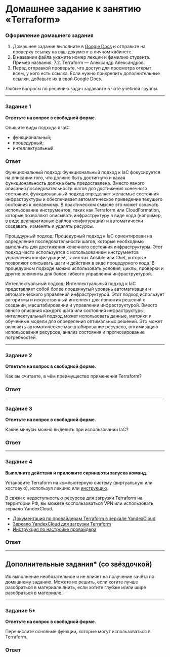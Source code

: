 # Домашнее задание к занятию «Terraform»


### Оформление домашнего задания

1. Домашнее задание выполните в [Google Docs](https://docs.google.com/) и отправьте на проверку ссылку на ваш документ в личном кабинете.  
1. В названии файла укажите номер лекции и фамилию студента. Пример названия: 7.2. Terraform — Александр Александров.
1. Перед отправкой проверьте, что доступ для просмотра открыт всем, у кого есть ссылка. Если нужно прикрепить дополнительные ссылки, добавьте их в свой Google Docs.

Любые вопросы по решению задач задавайте в чате учебной группы.

---

### Задание 1

**Ответьте на вопрос в свободной форме.**

Опишите виды подхода к IaC:

 * функциональный;
 * процедурный;
 * интеллектуальный.

### Ответ
Функциональный подход:
Функциональный подход к IaC фокусируется на описании того, что должно быть достигнуто и какая функциональность должна быть предоставлена. Вместо явного описания последовательности шагов для достижения конечного состояния, функциональный подход определяет желаемые состояния инфраструктуры и обеспечивает автоматическое приведение текущего состояния к желаемому. В практическом смысле это может означать использование инструментов, таких как Terraform или CloudFormation, которые позволяют описывать инфраструктуру в виде кода (например, в виде декларативных файлов конфигурации) и автоматически создавать, изменять и удалять ресурсы.

Процедурный подход:
Процедурный подход к IaC ориентирован на определение последовательности шагов, которые необходимо выполнить для достижения конечного состояния инфраструктуры. Этот подход часто используется с использованием инструментов управления конфигурацией, таких как Ansible или Chef, которые позволяют описывать шаги и действия в виде процедурного кода. В процедурном подходе можно использовать условия, циклы, проверки и другие элементы для более гибкого управления инфраструктурой.

Интеллектуальный подход:
Интеллектуальный подход к IaC представляет собой более продвинутый уровень автоматизации и автоматического управления инфраструктурой. Этот подход использует алгоритмы и искусственный интеллект для принятия решений о создании, масштабировании и управлении инфраструктурой. Вместо явного описания каждого шага или состояния инфраструктуры, интеллектуальный подход может использовать данные, метрики и обученные модели для определения оптимальных решений. Это может включать автоматическое масштабирование ресурсов, оптимизацию использования ресурсов, анализ состояния и прогнозирование потребностей. 

---

### Задание 2

**Ответьте на вопрос в свободной форме.**

Как вы считаете, в чём преимущество применения Terraform?
 
 ### Ответ
---

### Задание 3

**Ответьте на вопрос в свободной форме.**

Какие минусы можно выделить при использовании IaC?
 
 ### Ответ
---

### Задание 4

**Выполните действия и приложите скриншоты запуска команд.**

Установите Terraform на компьютерную систему (виртуальную или хостовую), используя лекцию или [инструкцию](https://learn.hashicorp.com/tutorials/terraform/install-cli).    

В связи с недоступностью ресурсов для загрузки Terraform на территории РФ, вы можете  воспользоваться VPN или использовать зеркало YandexCloud.   
- [Документация по провайдерам Terraform в зеркале YandexCloud](https://registry.tfpla.net/browse/providers)   
- [Зеркало YandexCloud для загрузки Terraform](https://hashicorp-releases.yandexcloud.net/terraform/)    
- [Инструкция по настройке провайдера](https://cloud.yandex.ru/docs/tutorials/infrastructure-management/terraform-quickstart#configure-terraform)  

### Ответ
---

## Дополнительные задания* (со звёздочкой)

Их выполнение необязательное и не влияет на получение зачёта по домашнему заданию. Можете их решить, если хотите лучше разобраться в материале.лнить, если хотите глубже и/или шире разобраться в материале.

---

### Задание 5*

**Ответьте на вопрос в свободной форме.**


Перечислите основные функции, которые могут использоваться в Terraform. 

### Ответ
